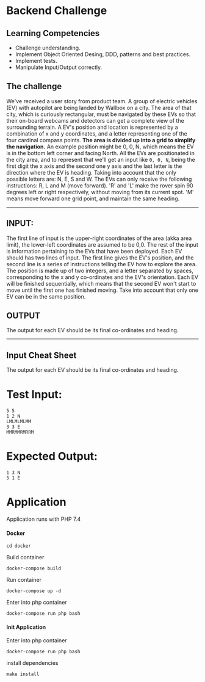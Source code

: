 # Backend Challenge

## Learning Competencies
- Challenge understanding.
- Implement Object Oriented Desing, DDD, patterns and best practices.
- Implement tests.
- Manipulate Input/Output correctly.

## The challenge
We've received a user story from product team.
A group of electric vehicles (EV) with autopilot are being landed by Wallbox on a city.
The area of that city, which is curiously rectangular, must be navigated by these EVs so that their on-board webcams and detectors can get a complete view of the surrounding terrain.
A EV's position and location is represented by a combination of x and y coordinates, and a letter representing one of the four cardinal compass points.
**The area is divided up into a grid to simplify the navigation.** An example position might be 0, 0, N, which means the EV is in the bottom left corner and facing North.
All the EVs are positionated in the city area, and to represent that we'll get an input like `0, 0, N`, being the first digit the x axis and the second one y axis and the last letter is the direction where the EV is heading.
Taking into account that the only possible letters are: N, E, S and W.
The EVs can only receive the following instructions: R, L and M (move forward).
'R' and 'L' make the rover spin 90 degrees left or right respectively, without moving from its current spot. 'M' means move forward one grid point, and maintain the same heading.

---

## INPUT:
The first line of input is the upper-right coordinates of the area (akka area limit), the lower-left coordinates are assumed to be 0,0.
The rest of the input is information pertaining to the EVs that have been deployed. Each EV should has two lines of input.
The first line gives the EV's position, and the second line is a series of instructions telling the EV how to explore the area.
The position is made up of two integers, and a letter separated by spaces, corresponding to the x and y co-ordinates and the EV's orientation.
Each EV will be finished sequentially, which means that the second EV won't start to move until the first one has finished moving.
Take into account that only one EV can be in the same position.

## OUTPUT
The output for each EV should be its final co-ordinates and heading.

---

## Input Cheat Sheet
The output for each EV should be its final co-ordinates and heading.

# Test Input:
```
5 5
1 2 N
LMLMLMLMM
3 3 E
MMRMMRMRRM
```

# Expected Output:
```
1 3 N
5 1 E
```


# Application
Application runs with PHP 7.4

#### Docker

```
cd docker
```

Build container
```
docker-compose build
```

Run container
```
docker-compose up -d
```

Enter into php container
```
docker-compose run php bash
```

#### Init Application

Enter into php container
```
docker-compose run php bash
```

install dependencies
```
make install
``` 
